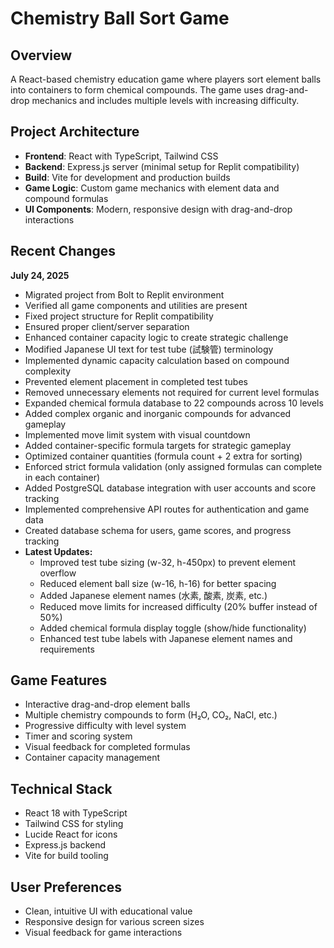 # Chemistry Ball Sort Game

## Overview
A React-based chemistry education game where players sort element balls into containers to form chemical compounds. The game uses drag-and-drop mechanics and includes multiple levels with increasing difficulty.

## Project Architecture
- **Frontend**: React with TypeScript, Tailwind CSS
- **Backend**: Express.js server (minimal setup for Replit compatibility)
- **Build**: Vite for development and production builds
- **Game Logic**: Custom game mechanics with element data and compound formulas
- **UI Components**: Modern, responsive design with drag-and-drop interactions

## Recent Changes
**July 24, 2025**
- Migrated project from Bolt to Replit environment
- Verified all game components and utilities are present
- Fixed project structure for Replit compatibility
- Ensured proper client/server separation
- Enhanced container capacity logic to create strategic challenge
- Modified Japanese UI text for test tube (試験管) terminology
- Implemented dynamic capacity calculation based on compound complexity
- Prevented element placement in completed test tubes
- Removed unnecessary elements not required for current level formulas
- Expanded chemical formula database to 22 compounds across 10 levels
- Added complex organic and inorganic compounds for advanced gameplay
- Implemented move limit system with visual countdown
- Added container-specific formula targets for strategic gameplay
- Optimized container quantities (formula count + 2 extra for sorting)
- Enforced strict formula validation (only assigned formulas can complete in each container)
- Added PostgreSQL database integration with user accounts and score tracking
- Implemented comprehensive API routes for authentication and game data
- Created database schema for users, game scores, and progress tracking
- **Latest Updates:**
  - Improved test tube sizing (w-32, h-450px) to prevent element overflow
  - Reduced element ball size (w-16, h-16) for better spacing
  - Added Japanese element names (水素, 酸素, 炭素, etc.)
  - Reduced move limits for increased difficulty (20% buffer instead of 50%)
  - Added chemical formula display toggle (show/hide functionality)
  - Enhanced test tube labels with Japanese element names and requirements

## Game Features
- Interactive drag-and-drop element balls
- Multiple chemistry compounds to form (H₂O, CO₂, NaCl, etc.)
- Progressive difficulty with level system
- Timer and scoring system
- Visual feedback for completed formulas
- Container capacity management

## Technical Stack
- React 18 with TypeScript
- Tailwind CSS for styling
- Lucide React for icons
- Express.js backend
- Vite for build tooling

## User Preferences
- Clean, intuitive UI with educational value
- Responsive design for various screen sizes
- Visual feedback for game interactions